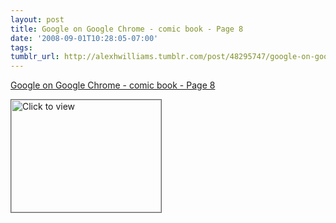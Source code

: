 ```yaml
---
layout: post
title: Google on Google Chrome - comic book - Page 8
date: '2008-09-01T10:28:05-07:00'
tags: 
tumblr_url: http://alexhwilliams.tumblr.com/post/48295747/google-on-google-chrome-comic-book-page-8
---
```

<a href="https://www.iterasi.net/OpenViewer.aspx?sqrlitid=lAjRRpEXFEa6vZ3_qN-zxA">Google on Google Chrome - comic book - Page 8</a><br/><p><a href="https://www.iterasi.net/OpenViewer.aspx?sqrlitid=lAjRRpEXFEa6vZ3_qN-zxA" target="_blank"> <img src="http://AssetHost01a.iterasi.net/ec2eb670e447/94d5ad32ba6b/ff6f9e86baa1/bd7db367a3b8/ec081217-8623-42fc-890e-5239d3e53e64/thumbnail.jpg???20080901172835???scd93eGfiV4XB1ErAeWgb04Q2DFGTg8bEaqNbr0nLS2dK3gc+6qokaspMbWONp94mnjA55hJ/FV0uhXcRsbYa3kwsb0x43LuAOddBlT4p8Sd133h4mZzyESTsKgY1RAqnCMxTCReKjkhqv2ocHz5A0FtIe9EOX6PQTSjv0D3Btk=" width="240" height="180" style="border:solid 1px #666" alt="Click to view"/></a></p>
